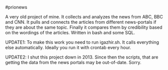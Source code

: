 #prionews

A very old project of mine. It collects and analyzes the news from ABC, BBC and CNN. It pulls and connects the articles from different news-portals if they are about the same topic. Finally it compares them by credibility based on the wordings of the articles. Written in bash and some SQL.

UPDATE1: To make this work you need to run igazhir.sh. It calls everything else automatically. Ideally you run it with crontab every hour.

UPDATE2: I shut this project down in 2013. Since then the scripts, that are getting the data from the news portals may be out-of-date. Sorry.
